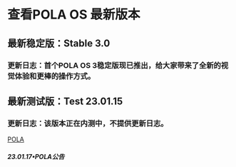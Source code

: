 # 查看POLA OS 最新版本
## 最新稳定版：Stable 3.0
### 更新日志：首个POLA OS 3稳定版现已推出，给大家带来了全新的视觉体验和更棒的操作方式。
## 最新测试版：Test 23.01.15
### 更新日志：该版本正在内测中，不提供更新日志。
<html>
  <body>
    <a href="https://labplus.cn/people/6008280b99b3da6b2b5de175">POLA</a> <h5>23.01.17•POLA公告</h5>
  </body>
</html>
